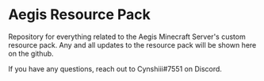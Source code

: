 # Aegis Resource Pack
Repository for everything related to the Aegis Minecraft Server's custom resource pack. Any and all updates to the resource pack will be shown here on the github.

If you have any questions, reach out to Cynshiii#7551 on Discord.
